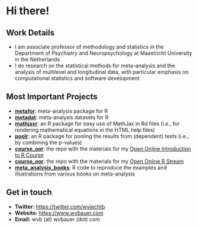 # Hi there!

## Work Details

- I am associate professor of methodology and statistics in the Department of Psychiatry and Neuropsychology at Maastricht University in the Netherlands
- I do research on the statistical methods for meta-analysis and the analysis of multilevel and longitudinal data, with particular emphasis on computational statistics and software development

## Most Important Projects

- [**metafor**](https://github.com/wviechtb/metafor): meta-analysis package for R
- [**metadat**](https://github.com/wviechtb/metadat): meta-analysis datasets for R
- [**mathjaxr**](https://github.com/wviechtb/mathjaxr): an R package for easy use of MathJax in Rd files (i.e., for rendering mathematical equations in the HTML help files)
- [**poolr**](https://github.com/ozancinar/poolr): an R package for pooling the results from (dependent) tests (i.e., by combining the p-values)
- [**course_oor**](https://github.com/wviechtb/course_oor): the repo with the materials for my [Open Online Introduction to R Course](https://www.wvbauer.com/doku.php/course_oor)
- [**course_oor**](https://github.com/wviechtb/oor_stream): the repo with the materials for my [Open Online R Stream](https://www.wvbauer.com/doku.php/live_streams)
- [**meta_analysis_books**](https://github.com/wviechtb/meta_analysis_books): R code to reproduce the examples and illustrations from various books on meta-analysis

## Get in touch

- **Twitter:** https://twitter.com/wviechtb
- **Website:** https://www.wvbauer.com
- **Email:** wvb (at) wvbauer (dot) com

